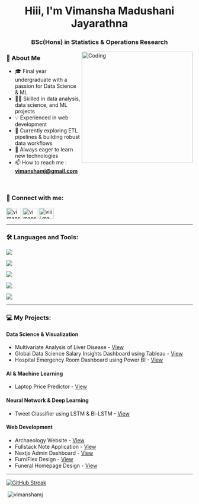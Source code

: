 
<h1 align="center">Hiii, I'm Vimansha Madushani Jayarathna</h1>
<h3 align="center">BSc(Hons) in Statistics & Operations Research</h3>
<img align="right" alt="Coding" width="300" justify="center" src="https://cdn.dribbble.com/users/1187278/screenshots/15719501/media/02b128a761010ed25d595a82daff17d4.gif">

<h3 align="left">👋 About Me</h3>

- 🎓 Final year undergraduate with a passion for Data Science & ML
- 🧑‍💻 Skilled in data analysis, data science, and ML projects
- 💡 Experienced in web development
- 🌱 Currently exploring ETL pipelines & building robust data workflows
- 🚀 Always eager to learn new technologies
- 📫 How to reach me :  **vimanshamj@gmail.com**
<!-- - 👀 Know about me : **<a href="https://vimanshamj.github.io/portfolio/">Portfolio</a>** -->

<br/>
<h3 align="left">🔗 Connect with me:</h3>
<p align="left">
<a href="www.linkedin.com/in/vimansha-madushani-jayarathna" target="blank"><img align="center" src="https://raw.githubusercontent.com/rahuldkjain/github-profile-readme-generator/master/src/images/icons/Social/linked-in-alt.svg" alt="vimansha madushani jayarathna" height="30" width="40" /></a>
<a href="https://fb.com/vimansha madushani" target="blank"><img align="center" src="https://raw.githubusercontent.com/rahuldkjain/github-profile-readme-generator/master/src/images/icons/Social/facebook.svg" alt="vimansha madushani" height="30" width="40" /></a>
<a href="https://instagram.com/viiii.ma" target="blank"><img align="center" src="https://raw.githubusercontent.com/rahuldkjain/github-profile-readme-generator/master/src/images/icons/Social/instagram.svg" alt="viiii.ma" height="30" width="40" /></a>
</p>

<hr/>
<h3 align="left">🛠️ Languages and Tools:</h3>
<p align="left">
  <a href="https://skillicons.dev">
    <img src="https://skillicons.dev/icons?i=react,vite,bootstrap,materialui,express,nodejs,django,tailwind" />
  </a>
</p>
<p align="left">
  <a href="https://skillicons.dev">
    <img src="https://skillicons.dev/icons?i=html,css,js,ts" />
  </a>
</p>
<p align="left">
  <a href="https://skillicons.dev">
     <img src="https://skillicons.dev/icons?i=python,java,c,r" />
  </a>
</p>
<p align="left">
  <a href="https://skillicons.dev">
   <img src="https://skillicons.dev/icons?i=mysql,mongodb" />
  </a>
</p>
<p align="left">
  <a href="https://skillicons.dev">
   <img src="https://skillicons.dev/icons?i=postman,git,aws,docker,windows,linux" />
  </a>
</p>


<hr/>
<h3 align="left">💻 My Projects:</h3>
<h4>Data Science & Visualization</h4>

- Multivariate Analysis of Liver Disease - <a href="https://github.com/vimanshaMJ/Multivariate-Analysis-of-Liver-Disease">View</a>
- Global Data Science Salary Insights Dashboard using Tableau - <a href="https://github.com/vimanshaMJ/Global-Data-Science-Salary-Insights-Dashboard">View</a>
- Hospital Emergency Room Dashboard using Power BI - <a href="https://github.com/vimanshaMJ/Hospital-Emergency-Room-Dashboard">View</a>

<h4>AI & Machine Learning</h4>

- Laptop Price Predictor - <a href="https://github.com/vimanshaMJ/laptop-price-predictor">View</a>

<h4>Neural Network & Deep Learning</h4>

- Tweet Classifier using LSTM & Bi-LSTM - <a href="https://github.com/vimanshaMJ/Tweet-classifier-using-LSTM-Bi-LSTM">View</a>

<h4>Web Development</h4>

- Archaeology Website - <a href="https://github.com/AselDamsika/ArchaeologyNewWeb">View</a>
- Fullstack Note Application - <a href="https://github.com/vimanshaMJ/notes-app">View</a>
- Nextjs Admin Dashboard - <a href="https://github.com/vimanshaMJ/nextjs-admin-dashboard">View</a>
- FurniFlex Design - <a href="https://github.com/vimanshaMJ/FurniFlex-design">View</a>
- Funeral Homepage Design - <a href="https://github.com/vimanshaMJ/funeral-homepage-design">View</a>
  

<hr/>

[![GitHub Streak](http://github-readme-streak-stats.herokuapp.com?user=vimanshaMJ&theme=radical)](https://git.io/streak-stats)
<p>&nbsp;<img align="center" src="https://github-readme-stats.vercel.app/api?username=vimanshaMJ&count_private=true&show_icons=true&locale=en&theme=radical" alt="vimanshamj" />
  &nbsp;&nbsp;

<!-- <img src="https://github-readme-stats.vercel.app/api/top-langs/?username=vimanshaMJ&layout=compact&theme=radical" alt="vimanshamj" /> -->
</p>
